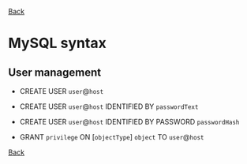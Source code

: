 [Back](../README.md)

# MySQL syntax

## User management

- CREATE USER `user`@`host`
- CREATE USER `user`@`host` IDENTIFIED BY `passwordText`
- CREATE USER `user`@`host` IDENTIFIED BY PASSWORD `passwordHash`

- GRANT `privilege` ON [`objectType`] `object` TO `user`@`host`


[Back](../README.md)
